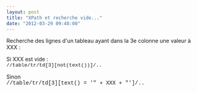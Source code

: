 ```yaml
---
layout: post
title: "XPath et recherche vide..."
date: "2012-03-29 09:48:00"
---
```

Recherche des lignes d'un tableau ayant dans la 3e colonne une valeur à XXX :

Si XXX est vide :
<br style="font-family: &quot;Courier New&quot;,Courier,monospace;" /><span style="font-family: &quot;Courier New&quot;,Courier,monospace; font-size: small;">//table/tr/td[3][not(text())]/..</span>

Sinon
<br style="font-family: &quot;Courier New&quot;,Courier,monospace;" /><span style="font-family: &quot;Courier New&quot;,Courier,monospace;">//table/tr/td[3][text() = '" + XXX + "']/..</span>
